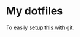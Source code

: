 # My dotfiles

To easily [setup this with git](https://www.electricmonk.nl/log/2015/06/22/keep-your-home-dir-in-git-with-a-detached-working-directory/).
